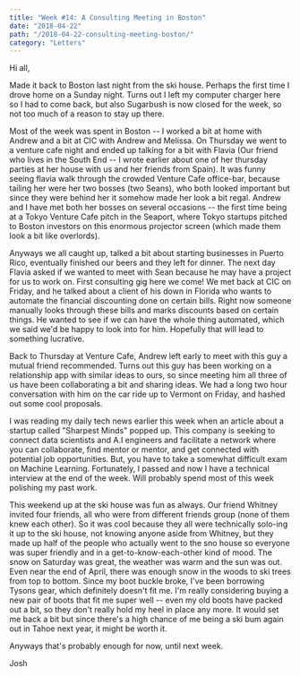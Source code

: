 ```yaml
---
title: "Week #14: A Consulting Meeting in Boston"
date: "2018-04-22"
path: "/2018-04-22-consulting-meeting-boston/"
category: "Letters"
---
```


Hi all,

Made it back to Boston last night from the ski house. Perhaps the first time I drove home on a Sunday night. Turns out I left my computer charger here so I had to come back, but also Sugarbush is now closed for the week, so not too much of a reason to stay up there. 

Most of the week was spent in Boston -- I worked a bit at home with Andrew and a bit at CIC with Andrew and Melissa. On Thursday we went to a venture cafe night and ended up talking for a bit with Flavia (Our friend who lives in the South End -- I wrote earlier about one of her thursday parties at her house with us and her friends from Spain). It was funny seeing flavia walk through the crowded Venture Cafe office-bar, because tailing her were her two bosses (two Seans), who both looked important but since they were behind her it somehow made her look a bit regal. Andrew and I have met both her bosses on several occasions -- the first time being at a Tokyo Venture Cafe pitch in the Seaport, where Tokyo startups pitched to Boston investors on this enormous projector screen (which made them look a bit like overlords). 

Anyways we all caught up, talked a bit about starting businesses in Puerto Rico, eventually finished our beers and they left for dinner. The next day Flavia asked if we wanted to meet with Sean because he may have a project for us to work on. First consulting gig here we come! We met back at CIC on Friday, and he talked about a client of his down in Florida who wants to automate the financial discounting done on certain bills. Right now someone manually looks through these bills and marks discounts based on certain things. He wanted to see if we can have the whole thing automated, which we said we'd be happy to look into for him. Hopefully that will lead to something lucrative.

Back to Thursday at Venture Cafe, Andrew left early to meet with this guy a mutual friend recommended. Turns out this guy has been working on a relationship app with similar ideas to ours, so since meeting him all three of us have been collaborating a bit and sharing ideas. We had a long two hour conversation with him on the car ride up to Vermont on Friday, and hashed out some cool proposals. 

I was reading my daily tech news earlier this week when an article about a startup called "Sharpest Minds" popped up. This company is seeking to connect data scientists and A.I engineers and facilitate a network where you can collaborate, find mentor or mentor, and get connected with potential job opportunities. But, you have to take a somewhat difficult exam on Machine Learning. Fortunately, I passed and now I have a technical interview at the end of the week. Will probably spend most of this week polishing my past work.

This weekend up at the ski house was fun as always. Our friend Whitney invited four friends, all who were from different friends group (none of them knew each other). So it was cool because they all were technically solo-ing it up to the ski house, not knowing anyone aside from Whitney, but they made up half of the people who actually went to the sno house so everyone was super friendly and in a get-to-know-each-other kind of mood. The snow on Saturday was great, the weather was warm and the sun was out. Even near the end of April, there was enough snow in the woods to ski trees from top to bottom. Since my boot buckle broke, I've been borrowing Tysons gear, which definitely doesn't fit me. I'm really considering buying a new pair of boots that fit me super well -- even my old boots have packed out a bit, so they don't really hold my heel in place any more. It would set me back a bit but since there's a high chance of me being a ski bum again out in Tahoe next year, it might be worth it. 

Anyways that's probably enough for now, until next week.

Josh